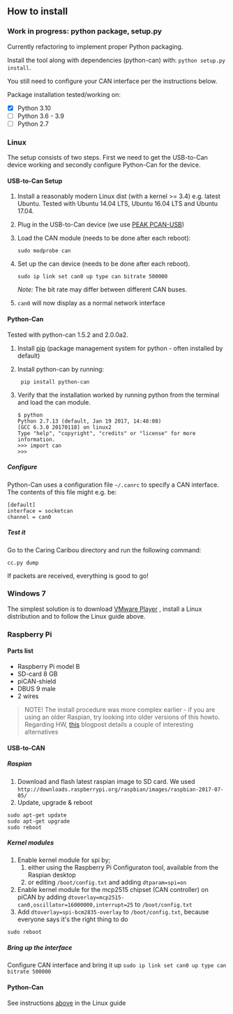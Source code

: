 ## How to install

### Work in progress: python package, setup.py

Currently refactoring to implement proper Python packaging.

Install the tool along with dependencies (python-can) with: `python setup.py install`.

You still need to configure your CAN interface per the instructions below.

Package installation tested/working on:

- [X] Python 3.10
- [ ] Python 3.6 - 3.9
- [ ] Python 2.7

### Linux
The setup consists of two steps. First we need to get the USB-to-Can device working and secondly configure Python-Can
for the device.

#### USB-to-Can Setup
1. Install a reasonably modern Linux dist (with a kernel >= 3.4) e.g. latest Ubuntu.
Tested with Ubuntu 14.04 LTS, Ubuntu 16.04 LTS and Ubuntu 17.04.
2. Plug in the USB-to-Can device (we use [PEAK PCAN-USB](http://www.peak-system.com/PCAN-USB.199.0.html))
3. Load the CAN module (needs to be done after each reboot):

   ```
   sudo modprobe can
   ```
4. Set up the can device (needs to be done after each reboot). 

   ```
   sudo ip link set can0 up type can bitrate 500000 
   ```
   *Note:* The bit rate may differ between different CAN buses.
5. ```can0``` will now display as a normal network interface

#### Python-Can
Tested with python-can 1.5.2 and 2.0.0a2.

1. Install [pip](https://pypi.python.org/pypi/pip) (package management system for python - often installed by default)
2. Install python-can by running:

        pip install python-can

3. Verify that the installation worked by running python from the terminal and load the can module. 

    ```
    $ python
    Python 2.7.13 (default, Jan 19 2017, 14:48:08) 
    [GCC 6.3.0 20170118] on linux2
    Type "help", "copyright", "credits" or "license" for more information.
    >>> import can
    >>> 
    ```

##### Configure
Python-Can uses a configuration file ```~/.canrc``` to specify a CAN interface.
The contents of this file might e.g. be:

    [default]
    interface = socketcan
    channel = can0

##### Test it
Go to the Caring Caribou directory and run the following command:

    cc.py dump

If packets are received, everything is good to go!

### Windows 7 
The simplest solution is to download
[VMware Player](https://my.vmware.com/en/web/vmware/free#desktop_end_user_computing/vmware_workstation_player/12_0)
, install a Linux distribution and to follow the Linux guide above.

### Raspberry Pi
#### Parts list
- Raspberry Pi model B 
- SD-card 8 GB
- piCAN-shield
- DBUS 9 male
- 2 wires

> NOTE! The install procedure was more complex earlier - if you are using an older Raspian, try looking into older versions of this howto.
> Regarding HW, [this](https://harrisonsand.com/can-on-the-raspberry-pi/) blogpost details a couple of interesting alternatives

#### USB-to-CAN
##### Raspian
1. Download and flash latest raspian image to SD card.
We used ```http://downloads.raspberrypi.org/raspbian/images/raspbian-2017-07-05/```
1. Update, upgrade & reboot

```
sudo apt-get update
sudo apt-get upgrade
sudo reboot
```

##### Kernel modules
1. Enable kernel module for spi by;  
    1. either using the Raspberry Pi Configuraton tool, available from the Raspian desktop
    1. or editing ```/boot/config.txt``` and adding ```dtparam=spi=on```
1. Enable kernel module for the mcp2515 chipset (CAN controller) on piCAN by adding ```dtoverlay=mcp2515-can0,oscillator=16000000,interrupt=25``` to ```/boot/config.txt```
1. Add ```dtoverlay=spi-bcm2835-overlay``` to ```/boot/config.txt```, because everyone says it's the right thing to do

```
sudo reboot
```

##### Bring up the interface
Configure CAN interface and bring it up
```sudo ip link set can0 up type can bitrate 500000```

#### Python-Can
See instructions [above](https://github.com/CaringCaribou/caringcaribou/blob/master/documentation/howtoinstall.md#python-can) in the Linux guide
